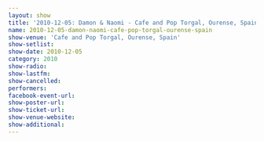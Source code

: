```yaml
---
layout: show
title: '2010-12-05: Damon & Naomi - Cafe and Pop Torgal, Ourense, Spain'
name: 2010-12-05-damon-naomi-cafe-pop-torgal-ourense-spain
show-venue: 'Cafe and Pop Torgal, Ourense, Spain'
show-setlist: 
show-date: 2010-12-05
category: 2010
show-radio: 
show-lastfm: 
show-cancelled: 
performers: 
facebook-event-url: 
show-poster-url: 
show-ticket-url: 
show-venue-website: 
show-additional: 
---
```


